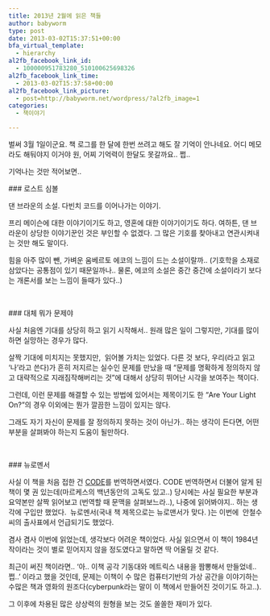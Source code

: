 ```yaml
---
title: 2013년 2월에 읽은 책들
author: babyworm
type: post
date: 2013-03-02T15:37:51+00:00
bfa_virtual_template:
  - hierarchy
al2fb_facebook_link_id:
  - 100000951783280_510100625698326
al2fb_facebook_link_time:
  - 2013-03-02T15:37:58+00:00
al2fb_facebook_link_picture:
  - post=http://babyworm.net/wordpress/?al2fb_image=1
categories:
  - 책이야기

---
```

벌써 3월 1일이군요. 책 로그를 한 달에 한번 쓰려고 해도 잘 기억이 안나네요. 어디 메모라도 해둬야지 이거야 원, 어찌 기억력이 한달도 못갈까요.. 쩝..

기억나는 것만 적어보면..


### 로스트 심볼

댄 브라운의 소설. 다빈치 코드를 이어나가는 이야기.

프리 메이슨에 대한 이야기이기도 하고, 영혼에 대한 이야기이기도 하다. 여하튼, 댄 브라운이 상당한 이야기꾼인 것은 부인할 수 없겠다. 그 많은 기호를 찾아내고 연관시켜내는 것만 해도 말이다.

힘을 아주 많이 뺀, 가벼운 움베르토 에코의 느낌이 드는 소설이랄까.. (기호학을 소재로 삼았다는 공통점이 있기 때문일까나.. 물론, 에코의 소설은 중간 중간에 소설이라기 보다는 개론서를 보는 느낌이 들때가 있다..)

&nbsp;

### 대체 뭐가 문제야

사실 처음엔 기대를 상당히 하고 읽기 시작해서..
원래 많은 일이 그렇지만, 기대를 많이 하면 실망하는 경우가 많다.

살짝 기대에 미치지는 못했지만,  읽어볼 가치는 있었다. 다른 것 보다, 우리(라고 읽고 &#8216;나&#8217;라고 쓴다)가 흔히 저지르는 실수인 문제를 만났을 때 &#8220;문제를 명확하게 정의하지 않고 대략적으로 지래짐작해버리는 것&#8221;에 대해서 상당히 뛰어난 시각을 보여주는 책이다.

그런데, 이런 문제를 해결할 수 있는 방법에 있어서는 제목이기도 한 &#8220;Are Your Light On?&#8221;의 경우 이외에는 뭔가 깔끔한 느낌이 있지는 않다.

그래도 자기 자신이 문제를 잘 정의하지 못하는 것이 아닌가.. 하는 생각이 든다면, 어떤 부분을 살펴봐야 하는지 도움이 될만하다.

&nbsp;

### 뉴로멘서

사실 이 책을 처음 접한 건 [CODE][1]를 번역하면서였다. CODE 번역하면서 더불어 알게 된 책이 몇 권 있는데(마르케스의 백년동안의 고독도 있고..) 당시에는 사실 필요한 부분과 요약본만 살짝 읽어보고 (번역할 때 문맥을 살펴보느라..), 나중에 읽어봐야지.. 하는 생각에 구입만 했었다.  뉴로멘서(국내 책 제목으로는 뉴로맨서가 맞다. )는 이번에  안철수씨의 출사표에서 언급되기도 했었다.

겸사 겸사 이번에 읽었는데, 생각보다 어려운 책이었다. 사실 읽으면서 이 책이 1984년작이라는 것이 별로 믿어지지 않을 정도였다고 말하면 딱 어울릴 것 같다.

최근이 써진 책이라면.. &#8216;아.. 이책 공각 기동대와 메트릭스 내용을 짬뽕해서 만들었네.. 쩝..&#8217; 이라고 했을 것인데, 문제는 이책이 수 많은 컴퓨터기반의 가상 공간을 이야기하는 수많은 책과 영화의 원조다(cyberpunk라는 말이 이 책에서 만들어진 것이기도 하고..).

그 이후에 차용된 많은 상상력의 원형을 보는 것도 쏠쏠한 재미가 있다.

&nbsp;

 [1]: http://www.yes24.com/24/Goods/4216805?Acode=101